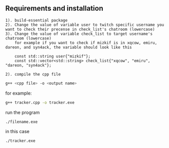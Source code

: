 ## Requirements and installation
```
1). build-essential package
2). Change the value of variable user to twitch specific username you want to check their precense in check_list's chatroom (lowercase)
3). Change the value of variable check_list to target username's chatroom (lowercase)
    for example if you want to check if mizkif is in xqcow, emiru, dareon, and syn4ack, the variable should look like this
    
    const std::string user{"mizkif"};
    const std::vector<std::string> check_list{"xqcow", "emiru", "dareon, "syn4ack"};
    
2). compile the cpp file
```
```bash
g++ <cpp file> -o <output name>
```
for example:
```bash
g++ tracker.cpp -o tracker.exe
```
run the program
```bash
./filename.exe
```
in this case
```bash
./tracker.exe
```
